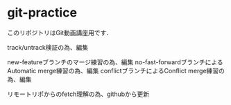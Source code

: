 # git-practice
このリポジトリはGit動画講座用です．

track/untrack検証の為、編集

new-featureブランチのマージ練習の為、編集
no-fast-forwardブランチによるAutomatic merge練習の為、編集
conflictブランチによるConflict merge練習の為、編集

リモートリポからのfetch理解の為、githubから更新
